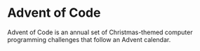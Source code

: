 # Advent of Code

Advent of Code is an annual set of Christmas-themed computer programming challenges that follow an Advent calendar.